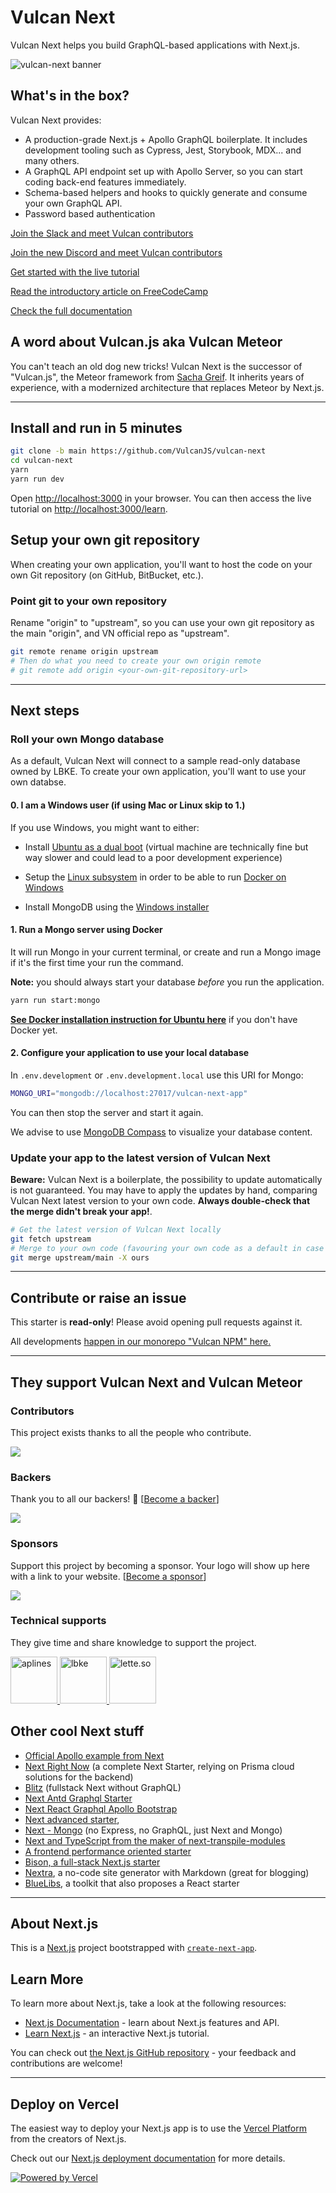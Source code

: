 # Vulcan Next

Vulcan Next helps you build GraphQL-based applications with Next.js.

<picture>
  <source
   srcSet="https://raw.githubusercontent.com/VulcanJS/vulcan-next/devel/public/img/vn-logo-full-padded-dark-840.png"
    media="(prefers-color-scheme: dark)"/>
  <img src="https://raw.githubusercontent.com/VulcanJS/vulcan-next/devel/public/img/vn-logo-full-padded-840.png" alt="vulcan-next banner" />
</picture>

## What's in the box?

Vulcan Next provides:

- A production-grade Next.js + Apollo GraphQL boilerplate. It includes development tooling such as Cypress, Jest, Storybook, MDX... and many others.
- A GraphQL API endpoint set up with Apollo Server, so you can start coding back-end features immediately.
- Schema-based helpers and hooks to quickly generate and consume your own GraphQL API.
- Password based authentication

[Join the Slack and meet Vulcan contributors](http://slack.vulcanjs.org/)

[Join the new Discord and meet Vulcan contributors](https://discord.gg/4dqeKSNv)

[Get started with the live tutorial](https://vulcan-next.vercel.app/learn)

[Read the introductory article on FreeCodeCamp](https://www.freecodecamp.org/news/how-to-replace-meteor-by-next-introducing-vulcan-next-starter/)

[Check the full documentation](https://vulcan-docs.vercel.app)

## A word about Vulcan.js aka Vulcan Meteor

You can't teach an old dog new tricks! Vulcan Next is the successor of "Vulcan.js", the Meteor framework from [Sacha Greif](https://sachagreif.com/). It inherits years of experience, with a modernized architecture that replaces Meteor by Next.js.

---

## Install and run in 5 minutes

```sh
git clone -b main https://github.com/VulcanJS/vulcan-next
cd vulcan-next
yarn
yarn run dev
```

Open [http://localhost:3000](http://localhost:3000) in your browser.
You can then access the live tutorial on [http://localhost:3000/learn](http://localhost:3000/learn).

## Setup your own git repository

When creating your own application, you'll want to host the code on your own Git repository (on GitHub, BitBucket, etc.).

### Point git to your own repository

Rename "origin" to "upstream", so you can use your own git repository as the main "origin", and VN official repo as "upstream".

```sh
git remote rename origin upstream
# Then do what you need to create your own origin remote
# git remote add origin <your-own-git-repository-url>
```

---

## Next steps

### Roll your own Mongo database

As a default, Vulcan Next will connect to a sample read-only database owned by LBKE.
To create your own application, you'll want to use your own databse.

#### 0. I am a Windows user (if using Mac or Linux skip to 1.)

If you use Windows, you might want to either:

- Install [Ubuntu as a dual boot](https://help.ubuntu.com/community/WindowsDualBoot) (virtual machine are technically fine but way slower and could lead to a poor development experience)
- Setup the [Linux subsystem](https://docs.microsoft.com/fr-fr/windows/wsl/install) in order to be able to run [Docker on Windows](https://docs.docker.com/desktop/windows/wsl/)

- Install MongoDB using the [Windows installer](https://docs.mongodb.com/manual/tutorial/install-mongodb-on-windows/)

#### 1. Run a Mongo server using Docker

It will run Mongo in your current terminal, or create and run a Mongo image if it's the first time your run the command.

**Note:** you should always start your database *before* you run the application.

```sh
yarn run start:mongo
```

[**See Docker installation instruction for Ubuntu here**](https://docs.docker.com/engine/install/ubuntu/) if you don't have Docker yet.

#### 2. Configure your application to use your local database

In `.env.development` or `.env.development.local` use this URI for Mongo:

```sh
MONGO_URI="mongodb://localhost:27017/vulcan-next-app"
```

You can then stop the server and start it again.

We advise to use [MongoDB Compass](https://www.mongodb.com/try/download/compass) to visualize your database content.

### Update your app to the latest version of Vulcan Next

**Beware:** Vulcan Next is a boilerplate, the possibility to update automatically is not guaranteed. You may
have to apply the updates by hand, comparing Vulcan Next latest version to your own code. **Always double-check that the merge didn't break your app!**.

```sh
# Get the latest version of Vulcan Next locally
git fetch upstream
# Merge to your own code (favouring your own code as a default in case of conflict)
git merge upstream/main -X ours
```

---

## Contribute or raise an issue

This starter is **read-only**! Please avoid opening pull requests against it.

All developments [happen in our monorepo "Vulcan NPM" here.](https://github.com/VulcanJS/vulcan-npm)

---

## They support Vulcan Next and Vulcan Meteor

### Contributors

This project exists thanks to all the people who contribute.

<a href="https://github.com/VulcanJS/vulcan-next/graphs/contributors"><img src="https://opencollective.com/vulcan/contributors.svg?width=890&button=false" /></a>

### Backers

Thank you to all our backers! 🙏 [[Become a backer](https://opencollective.com/vulcan#contribute)]

<a href="https://opencollective.com/vulcan#contributors" target="_blank"><img src="https://opencollective.com/vulcan/backers.svg?width=890"/></a>

### Sponsors

Support this project by becoming a sponsor. Your logo will show up here with a link to your website. [[Become a sponsor](https://opencollective.com/vulcan#contribute)]

<a href="https://opencollective.com/vulcan#contributors" target="_blank"><img src="https://opencollective.com/vulcan/sponsors.svg?width=890"/></a>

### Technical supports

They give time and share knowledge to support the project.

<a href="https://aplines.com" target="_blank" rel="noopener noreferrer">
<img src="https://aplines.com/wp-content/uploads/2020/06/logo-1.png" alt="aplines" height="75"/>
</a>
<a href="https://www.lbke.fr" target="_blank" rel="noopener noreferrer">
<img src="https://www.lbke.fr/img/logo-md.png" height="75" alt="lbke" />
</a>
<a href="https://letter.so/" target="_blank" rel="noopener noreferrer">
<img src="https://github.com/VulcanJS/vulcan-next/blob/devel/public/img/letter-96x96.png?raw=true" height="75" alt="lette.so" />
</a>

## Other cool Next stuff

- [Official Apollo example from Next](https://github.com/zeit/next.js/tree/canary/examples/with-apollo)
- [Next Right Now](https://github.com/UnlyEd/next-right-now) (a complete Next Starter, relying on Prisma cloud solutions for the backend)
- [Blitz](https://blitzjs.com/) (fullstack Next without GraphQL)
- [Next Antd Graphql Starter](https://github.com/clement-faure/next-antd-graphql-starter)
- [Next React Graphql Apollo Bootstrap](https://github.com/Sebastp/Next-react-graphql-apollo_Boostrap)
- [Next advanced starter](https://github.com/borisowsky/next-advanced-starter),
- [Next - Mongo](https://github.com/hoangvvo/nextjs-mongodb-app) (no Express, no GraphQL, just Next and Mongo)
- [Next and TypeScript from the maker of next-transpile-modules](https://github.com/martpie/monorepo-typescript-next-the-sane-way)
- [A frontend performance oriented starter](https://github.com/ixartz/Next-js-Boilerplate)
- [Bison, a full-stack Next.js starter](https://github.com/echobind/bisonapp)
- [Nextra](https://github.com/shuding/nextra), a no-code site generator with Markdown (great for blogging)
- [BlueLibs](https://www.bluelibs.com/docs/), a toolkit that also proposes a React starter

---

## About Next.js

This is a [Next.js](https://nextjs.org/) project bootstrapped with [`create-next-app`](https://github.com/vercel/next.js/tree/canary/packages/create-next-app).

## Learn More

To learn more about Next.js, take a look at the following resources:

- [Next.js Documentation](https://nextjs.org/docs) - learn about Next.js features and API.
- [Learn Next.js](https://nextjs.org/learn) - an interactive Next.js tutorial.

You can check out [the Next.js GitHub repository](https://github.com/vercel/next.js/) - your feedback and contributions are welcome!

---

## Deploy on Vercel

The easiest way to deploy your Next.js app is to use the [Vercel Platform](https://vercel.com/new?utm_medium=default-template&filter=next.js&utm_source=vulcan&utm_campaign=oss) from the creators of Next.js.

Check out our [Next.js deployment documentation](https://nextjs.org/docs/deployment) for more details.

[![Powered by Vercel](https://www.datocms-assets.com/31049/1618983297-powered-by-vercel.svg)](https://vercel.com?utm_source=vulcan&utm_campaign=oss)
